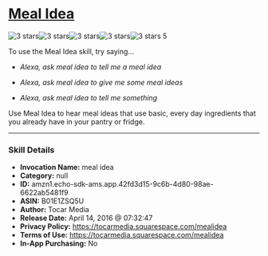 # [Meal Idea](http://alexa.amazon.com/#skills/amzn1.echo-sdk-ams.app.42fd3d15-9c6b-4d80-98ae-6622ab5481f9)
![3 stars](../../images/ic_star_black_18dp_1x.png)![3 stars](../../images/ic_star_black_18dp_1x.png)![3 stars](../../images/ic_star_black_18dp_1x.png)![3 stars](../../images/ic_star_border_black_18dp_1x.png)![3 stars](../../images/ic_star_border_black_18dp_1x.png) 5

To use the Meal Idea skill, try saying...

* *Alexa, ask meal idea to tell me a meal idea*

* *Alexa, ask meal idea to give me some meal ideas*

* *Alexa, ask meal idea to tell me something*

Use Meal Idea to hear meal ideas that use basic, every day ingredients that you already have in your pantry or fridge.

***

### Skill Details

* **Invocation Name:** meal idea
* **Category:** null
* **ID:** amzn1.echo-sdk-ams.app.42fd3d15-9c6b-4d80-98ae-6622ab5481f9
* **ASIN:** B01E1ZSQ5U
* **Author:** Tocar Media
* **Release Date:** April 14, 2016 @ 07:32:47
* **Privacy Policy:** https://tocarmedia.squarespace.com/mealidea
* **Terms of Use:** https://tocarmedia.squarespace.com/mealidea
* **In-App Purchasing:** No
